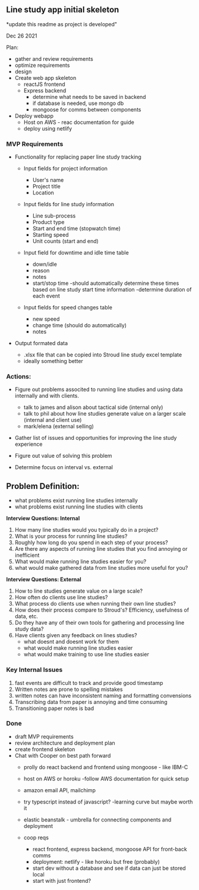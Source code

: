 ## Line study app initial skeleton
*update this readme as project is developed"


Dec 26 2021

Plan:
- gather and review requirements
- optimize requirements
- design
- Create web app skeleton
	- reactJS frontend
	- Express backend
		- determine what needs to be saved in backend
		- if database is needed, use mongo db
		- mongoose for comms between components
- Deploy webapp
	- Host on AWS - reac documentation for guide
	- deploy using netlify

### MVP Requirements

- Functionality for replacing paper line study tracking
	- Input fields for project information
		- User's name
		- Project title
		- Location
	- Input fields for line study information
		- Line sub-process
		- Product type
		- Start and end time (stopwatch time)
		- Starting speed
		- Unit counts (start and end)

	- Input field for downtime and idle time table
		- down/idle
		- reason
		- notes 
		- start/stop time
			-should automatically determine these times based on line study start time information
			-determine duration of each event
	- Input fields for speed changes table
		- new speed
		- change time (should do automatically)
		- notes

- Output formated data
	- .xlsx file that can be copied into Stroud line study excel template
	- ideally something better



### Actions:

- Figure out problems associted to running line studies and using data internally and with clients.
	- talk to james and alison about tactical side (internal only)
	- talk to phil about how line studies generate value on a larger scale (internal and client use)
	- mark/elena (external selling)

- Gather list of issues and opportunities for improving the line study experience
- Figure out value of solving this problem
- Determine focus on interval vs. external


## Problem Definition:
- what problems exist running line studies internally
- what problems exist running line studies with clients

**Interview Questions: Internal**
1. How many line studies would you typically do in a project?
2. What is your process for running line studies?
3. Roughly how long do you spend in each step of your process?
4. Are there any aspects of running line studies that you find annoying or inefficient
5. What would make running line studies easier for you?  
6. what would make gathered data from line studies more useful for you?


**Interview Questions: External**
1. How to line studies generate value on a large scale? 
2. How often do clients use line studies?
3. What process do clients use when running their own line studies?
4. How does their process compare to Stroud's? Efficiency, usefulness of data, etc.
5. Do they have any of their own tools for gathering and processing line study data?
6. Have clients given any feedback on lines studies?
	- what doesnt and doesnt work for them
	- what would make running line studies easier
	- what would make training to use line studies easier


### Key Internal Issues
1. fast events are difficult to track and provide good timestamp
2. Written notes are prone to spelling mistakes
3. written notes can have inconsistent naming and formatting convensions 
4. Transcribing data from paper is annoying and time consuming
5. Transitioning paper notes is bad


### Done
- draft MVP requirements
- review architecture and deployment plan
- create frontend skeleton
- Chat with Cooper on best path forward
	- prolly do react backend and frontend using mongoose - like IBM-C
	- host on AWS or horoku
		-follow AWS documentation for quick setup
	- amazon email API, mailchimp
	- try typescript instead of javascript? -learning curve but maybe worth it
	- elastic beanstalk - umbrella for connecting components and deployment

	- coop reqs
		- react frontend, express backend, mongoose API for front-back comms
		- deployment: netlify - like horoku but free (probably)
		- start dev without a database and see if data can just be stored local 
		- start with just frontend?



